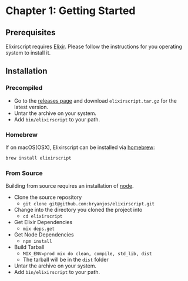 # Chapter 1: Getting Started

## Prerequisites

Elixirscript requires [Elixir](http://elixir-lang.org/). Please follow the instructions for you operating system to install it.

## Installation

### Precompiled

* Go to the [releases page](https://github.com/bryanjos/elixirscript/releases) and download `elixirscript.tar.gz` for the latest version.
* Untar the archive on your system.
* Add `bin/elixirscript` to your path.

### Homebrew

If on macOS(OSX), Elixirscript can be installed via [homebrew](http://brew.sh/):

```bash
brew install elixirscript
```

### From Source
 Building from source requires an installation of [node](https://nodejs.org/en/).

* Clone the source repository
  * `git clone git@github.com:bryanjos/elixirscript.git`
* Change into the directory you cloned the project into
  * `cd elixirscript`
* Get Elixir Dependencies
  * `mix deps.get`
* Get Node Dependencies
  * `npm install`
* Build Tarball
  * `MIX_ENV=prod mix do clean, compile, std_lib, dist`
  * The tarball will be in the `dist` folder
* Untar the archive on your system.
* Add `bin/elixirscript` to your path.